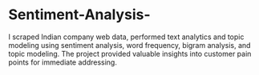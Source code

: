# Sentiment-Analysis-
I scraped Indian company web data, performed text analytics and topic modeling using sentiment analysis, word frequency, bigram analysis, and topic modeling. The project provided valuable insights into customer pain points for immediate addressing.
